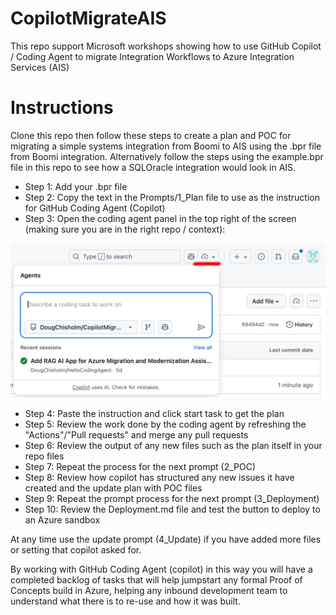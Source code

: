 # CopilotMigrateAIS
This repo support Microsoft workshops showing how to use GitHub Copilot / Coding Agent to migrate Integration Workflows to Azure Integration Services (AIS)

# Instructions
Clone this repo then follow these steps to create a plan and POC for migrating a simple systems integration from Boomi to AIS using the .bpr file from Boomi integration. Alternatively follow the steps using the example.bpr file in this repo to see how a SQL<Boomi>Oracle integration would look in AIS.

- Step 1: Add your .bpr file
- Step 2: Copy the text in the Prompts/1_Plan file to use as the instruction for GitHub Coding Agent (Copilot)
- Step 3: Open the coding agent panel in the top right of the screen (making sure you are in the right repo / context):

![Alt text](assets/CodingAgent.png)

- Step 4: Paste the instruction and click start task to get the plan
- Step 5: Review the work done by the coding agent by refreshing the "Actions"/"Pull requests" and merge any pull requests
- Step 6: Review the output of any new files such as the plan itself in your repo files
- Step 7: Repeat the process for the next prompt (2_POC)
- Step 8: Review how copilot has structured any new issues it have created and the update plan with POC files
- Step 9: Repeat the prompt process for the next prompt (3_Deployment)
- Step 10: Review the Deployment.md file and test the button to deploy to an Azure sandbox

At any time use the update prompt (4_Update) if you have added more files or setting that copilot asked for. 

By working with GitHub Coding Agent (copilot) in this way you will have a completed backlog of tasks that will help jumpstart any formal Proof of Concepts build in Azure, helping any inbound development team to understand what there is to re-use and how it was built.
